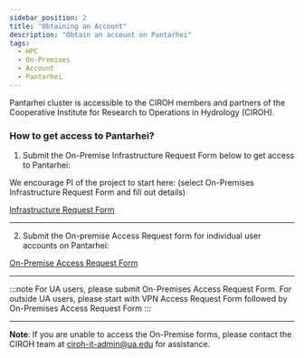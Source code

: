 ```yaml
---
sidebar_position: 2
title: "Obtaining an Account"
description: "Obtain an account on Pantarhei"
tags:
  - HPC
  - On-Premises
  - Account
  - Pantarhei
---
```


Pantarhei cluster is accessible to the CIROH members and partners of the Cooperative Institute for Research to Operations in Hydrology (CIROH).

### How to get access to Pantarhei?

1. Submit the On-Premise Infrastructure Request Form below to get access to Pantarhei:

We encourage PI of the project to start here: (select On-Premises Infrastructure Request Form and fill out details)

<a class="button button--active button--primary" href="https://github.com/CIROH-UA/NGIAB-CloudInfra/issues/new?assignees=&labels=on-prem&projects=&template=onprem-request.md&title="> Infrastructure Request Form</a>

---

2. Submit the On-premise Access Request form for individual user accounts on Pantarhei:

<a class="button button--active button--primary" href="https://forms.office.com/Pages/ResponsePage.aspx?id=jnIAKtDwtECk6M5DPz-8p4IIpHdEnmhNgjOa9FjrwGtUMzdTOUpKVU5UWFNCU0ZQUlowS0cxV0xFRy4u"> On-Premise Access Request Form</a>

---

:::note
For UA users, please submit On-Premises Access Request Form. For outside UA users, please start with VPN Access Request Form followed by On-Premises Access Request Form
:::

---
 **Note**: If you are unable to access the On-Premise forms, please contact the CIROH team at ciroh-it-admin@ua.edu for assistance.
